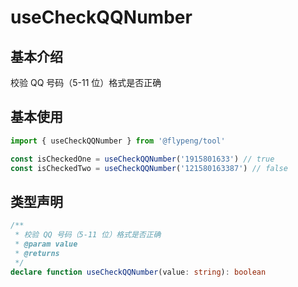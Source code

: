 # useCheckQQNumber

## 基本介绍

校验 QQ 号码（5-11 位）格式是否正确

## 基本使用

```ts
import { useCheckQQNumber } from '@flypeng/tool'

const isCheckedOne = useCheckQQNumber('1915801633') // true
const isCheckedTwo = useCheckQQNumber('121580163387') // false
```

## 类型声明

```ts
/**
 * 校验 QQ 号码（5-11 位）格式是否正确
 * @param value
 * @returns
 */
declare function useCheckQQNumber(value: string): boolean
```
